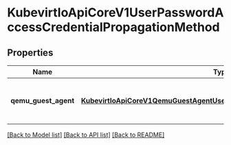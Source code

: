 # KubevirtIoApiCoreV1UserPasswordAccessCredentialPropagationMethod

## Properties
Name | Type | Description | Notes
------------ | ------------- | ------------- | -------------
**qemu_guest_agent** | [**KubevirtIoApiCoreV1QemuGuestAgentUserPasswordAccessCredentialPropagation**](KubevirtIoApiCoreV1QemuGuestAgentUserPasswordAccessCredentialPropagation.md) | QemuGuestAgentAccessCredentailPropagation means passwords are dynamically injected into the vm at runtime via the qemu guest agent. This feature requires the qemu guest agent to be running within the guest. | [optional] 

[[Back to Model list]](../README.md#documentation-for-models) [[Back to API list]](../README.md#documentation-for-api-endpoints) [[Back to README]](../README.md)


